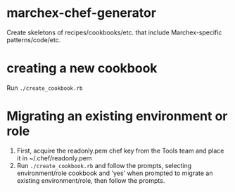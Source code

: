 # marchex-chef-generator
Create skeletons of recipes/cookbooks/etc. that include Marchex-specific patterns/code/etc.

# creating a new cookbook
Run `./create_cookbook.rb`

# Migrating an existing environment or role
1. First, acquire the readonly.pem chef key from the Tools team and place it in ~/.chef/readonly.pem
2. Run `./create_cookbook.rb` and follow the prompts, selecting environment/role cookbook and 'yes' when prompted to migrate an existing environment/role, then follow the prompts.
